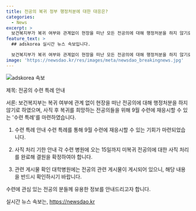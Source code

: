 ```yaml
---
title: 전공의 복귀 정부 행정처분에 대한 대응은?
categories:
  - News
excerpt: >
  보건복지부가 복귀 여부와 관계없이 현장을 떠난 모든 전공의에 대해 행정처분을 하지 않기로 결정했다. 또한, 사직 후 복귀를 희망하는 전공의들을 위해 수련 특례를 적용하는 방안을 마련하고, 각 수련 병원에 15일까지 미복귀 전공의에 대한 사직 처리를 완료해 결원을 확정해야 한다고 밝혔다.
feature_text: >
  ## adskorea 실시간 뉴스 속보입니다.

  보건복지부가 복귀 여부와 관계없이 현장을 떠난 모든 전공의에 대해 행정처분을 하지 않기로 결정했다. 또한, 사직 후 복귀를 희망하는 전공의들을 위해 수련 특례를 적용하는 방안을 마련하고, 각 수련 병원에 15일까지 미복귀 전공의에 대한 사직 처리를 완료해 결원을 확정해야 한다고 밝혔다.
image: 'https://newsdao.kr/res/images/meta/newsdao_breakingnews.jpg'
---
```


<p><img src="https://newsdao.kr/res/images/meta/newsdao_breakingnews.jpg" alt="adskorea 속보" /></p>

<p>제목: 전공의 수련 특례 안내</p>

<p>서론:
보건복지부는 복귀 여부에 관계 없이 현장을 떠난 전공의에 대해 행정처분을 하지 않기로 하였으며, 사직 후 복귀를 희망하는 전공의들을 위해 9월 수련에 재응시할 수 있는 '수련 특례'를 마련하였습니다.</p>

<ol>
<li><p>수련 특례 안내
수련 특례를 통해 9월 수련에 재응시할 수 있는 기회가 마련되었습니다.</p></li>
<li><p>사직 처리 기한 안내
각 수련 병원에 오는 15일까지 미복귀 전공의에 대한 사직 처리를 완료해 결원을 확정하여야 합니다.</p></li>
<li><p>관련 게시물 확인
대학병원에는 전공의 관련 게시물이 게시되어 있으니, 해당 내용을 반드시 확인하시기 바랍니다.</p></li>
</ol>

<p>수련에 관심 있는 전공의 분들께 유용한 정보를 안내드리고자 합니다.</p>
실시간 뉴스 속보는, <a href="https://newsdao.kr" rel="dofollow">https://newsdao.kr</a>


